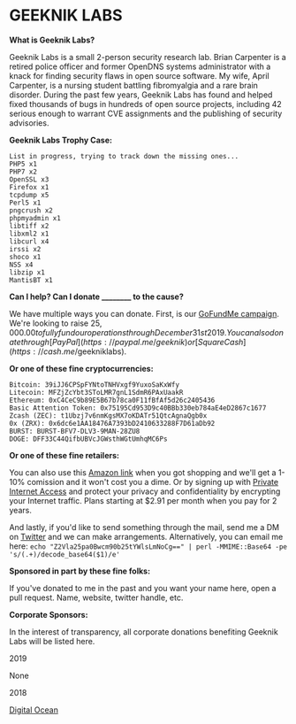 # GEEKNIK LABS

**What is Geeknik Labs?**

Geeknik Labs is a small 2-person security research lab. Brian Carpenter is a retired police officer and former OpenDNS systems administrator with a knack for finding security flaws in open source software. My wife, April Carpenter, is a nursing student battling fibromyalgia and a rare brain disorder. During the past few years, Geeknik Labs has found and helped fixed thousands of bugs in hundreds of open source projects, including 42 serious enough to warrant CVE assignments and the publishing of security advisories. 


**Geeknik Labs Trophy Case:**
```
List in progress, trying to track down the missing ones...
PHP5 x1
PHP7 x2
OpenSSL x3
Firefox x1
tcpdump x5
Perl5 x1
pngcrush x2
phpmyadmin x1
libtiff x2
libxml2 x1
libcurl x4
irssi x2
shoco x1
NSS x4 
libzip x1
MantisBT x1
```

**Can I help? Can I donate ________ to the cause?** 

We have multiple ways you can donate. First, is our [GoFundMe campaign](https://www.gofundme.com/fund-geeknik-labs-through-2019). We're looking to raise $25,000.00 to fully fund our operations through December 31st 2019. You can also donate through [PayPal](https://paypal.me/geeknik) or [Square Cash](https://cash.me/$geekniklabs).


**Or one of these fine cryptocurrencies:**
```
Bitcoin: 39iJJ6CPSpFYNtoTNHVxgf9YuxoSaKxWfy
Litecoin: MFZjZcYbt3SToLMR7gnL1SdmR6PAxUaakR
Ethereum: 0xC4CeC9b89E5B67b78ca0F11fBfAf5d26c2405436
Basic Attention Token: 0x75195Cd953D9c40BBb330eb784aE4eD2867c1677
Zcash (ZEC): t1Ubzj7v6nmKgsMX7oKDATr51QtcAgnaQgb0x 
0x (ZRX): 0x6dc6e1AA18476A7393bD2410633288F7D61aDb92
BURST: BURST-BFV7-DLV3-9MAN-28ZU8
DOGE: DFF33C44QifbUBVcJGWsthWGtUmhqMC6Ps
```

**Or one of these fine retailers:**

You can also use this [Amazon link](https://amzn.to/2Qqpr0Z) when you got shopping and we'll get a 1-10% comission and it won't cost you a dime. Or by signing up with [Private Internet Access](https://www.privateinternetaccess.com/pages/buy-vpn/geeknik) and protect your privacy and confidentiality by encrypting your Internet traffic. Plans starting at $2.91 per month when you pay for 2 years.

And lastly, if you'd like to send something through the mail, send me a DM on [Twitter](https://twitter.com/geeknik) and we can make arrangements. Alternatively, you can email me here: `echo "Z2Vla25pa0Bwcm90b25tYWlsLmNoCg==" | perl -MMIME::Base64 -pe 's/(.+)/decode_base64($1)/e'`

**Sponsored in part by these fine folks:**

If you've donated to me in the past and you want your name here, open a pull request. Name, website, twitter handle, etc. 

**Corporate Sponsors:**

In the interest of transparency, all corporate donations benefiting Geeknik Labs will be listed here.

2019

None

2018

[Digital Ocean](https://m.do.co/c/12aebf5e2538)


